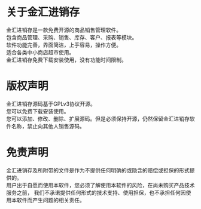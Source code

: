 # 关于金汇进销存
金汇进销存是一款免费开源的商品销售管理软件。  
包含商品管理、采购、销售、库存、客户、报表等模块。  
软件功能完善，界面简洁，上手容易，操作方便。  
适合各类中小商店超市使用。  
金汇进销存免费下载安装使用，没有功能时间限制。  

# 版权声明
金汇进销存源码基于GPLv3协议开源。  
您可以免费下载安装使用。  
您可以添加、修改、删除、扩展源码。但是必须保持开源，仍然保留金汇进销存软件名称，禁止向其他人销售源码。  

# 免责声明
金汇进销存及所附带的文件是作为不提供任何明确的或隐含的赔偿或担保的形式提供的。   
用户出于自愿而使用本软件，您必须了解使用本软件的风险，在尚未购买产品技术服务之前，
我们不承诺提供任何形式的技术支持、使用担保，也不承担任何因使用本软件而产生问题的相关责任。
